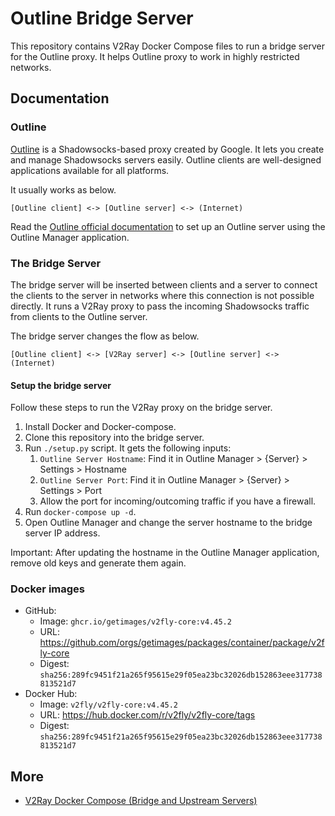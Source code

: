 # Outline Bridge Server

This repository contains V2Ray Docker Compose files to run a bridge server for the Outline proxy.
It helps Outline proxy to work in highly restricted networks.

## Documentation

### Outline

[Outline](https://getoutline.org) is a Shadowsocks-based proxy created by Google.
It lets you create and manage Shadowsocks servers easily.
Outline clients are well-designed applications available for all platforms.

It usually works as below.

```
[Outline client] <-> [Outline server] <-> (Internet)
```

Read the [Outline official documentation](https://getoutline.org/get-started) to set up an Outline server using the Outline Manager application.

### The Bridge Server

The bridge server will be inserted between clients and a server to connect the clients to the server
in networks where this connection is not possible directly.
It runs a V2Ray proxy to pass the incoming Shadowsocks traffic from clients to the Outline server.

The bridge server changes the flow as below.

```
[Outline client] <-> [V2Ray server] <-> [Outline server] <-> (Internet)
```

#### Setup the bridge server

Follow these steps to run the V2Ray proxy on the bridge server.

1. Install Docker and Docker-compose.
1. Clone this repository into the bridge server.
1. Run `./setup.py` script. It gets the following inputs:
    1. `Outline Server Hostname`: Find it in Outline Manager > {Server} > Settings > Hostname
    1. `Outline Server Port`: Find it in Outline Manager > {Server} > Settings > Port
    1. Allow the port for incoming/outcoming traffic if you have a firewall.
1. Run `docker-compose up -d`.
1. Open Outline Manager and change the server hostname to the bridge server IP address.

Important: After updating the hostname in the Outline Manager application, remove old keys and generate them again.

### Docker images

* GitHub:
    * Image: ```ghcr.io/getimages/v2fly-core:v4.45.2```
    * URL: https://github.com/orgs/getimages/packages/container/package/v2fly-core
    * Digest: `sha256:289fc9451f21a265f95615e29f05ea23bc32026db152863eee317738813521d7`
* Docker Hub:
    * Image: ```v2fly/v2fly-core:v4.45.2```
    * URL: https://hub.docker.com/r/v2fly/v2fly-core/tags
    * Digest: `sha256:289fc9451f21a265f95615e29f05ea23bc32026db152863eee317738813521d7`

## More

* [V2Ray Docker Compose (Bridge and Upstream Servers)](https://github.com/miladrahimi/v2ray-docker-compose)
